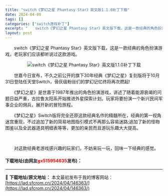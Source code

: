 ```yaml
---
title: "switch《梦幻之星 Phantasy Star》英文版1.1.0补丁下载"
date: 2024-04-09
tags: []
categories: ["switch游戏补丁"]
excerpt: "　　switch《梦幻之星 Phantasy Star》英文版下载，这是一款经典的角色扮演游戏，老玩家们应该都听说过这款游戏。 　　世嘉今日宣布，不久之前公开的旗下30年经典《梦幻之星》复刻版将于10月31日登陆任天堂Switch，骨灰级粉丝们的梦幻记忆终将再次燃起! 　　《梦幻之星》是世嘉于198&hellip;"
layout: post
---
```


 <p>　　switch《梦幻之星 Phantasy Star》英文版下载，这是一款经典的角色扮演游戏，老玩家们应该都听说过这款游戏。</p> <p align="center"><img align="" border="0" src="https://lad.sfcrom.cn/wp-content/uploads/2024/04/20240409_661531784818b.webp" alt="switch《梦幻之星 Phantasy Star》英文版1.1.0补丁下载" /></p> <p>　　世嘉今日宣布，不久之前公开的旗下30年经典《梦幻之星》复刻版将于10月31日登陆任天堂Switch，骨灰级粉丝们的梦幻记忆终将再次燃起!</p> <p>　　《梦幻之星》是世嘉于1987年推出的角色扮演游戏，讲述了随着能源衰竭的问题日益严重，古拉鲁太阳系开始推进外星探索计划。玩家将要扮演一个新兴民间军事企业的佣兵，展开新的冒险旅程。</p> <p>　　《梦幻之星》Switch版将完全还原这款经典名作的精髓所在，经典的第一视角迷宫重现，不过追加了新的简易地图指引模式不再那么容易迷路;追加了新的怪物图鉴以及全武器道具明细表等等，更加的亲民而且游玩乐趣大大提高。</p> <p>&nbsp;</p> <p>　　对这款经典老游戏感兴趣的玩家们，不妨来玩一玩，回味一下经典的感觉。</p> <p><h4>下载地址(由网友<font color="red">gx515954635</font>发布)：</h4></p> 

---
📖 **下载地址/原文地址：** 本文最初发布于我的博客网站：[https://lad.sfcrom.cn/2024/04/146363/](https://lad.sfcrom.cn/2024/04/146363/)
